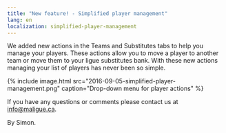 ```yaml
---
title: "New feature! - Simplified player management"
lang: en
localization: simplified-player-management
---
```

We added new actions in the Teams and Substitutes tabs to help you manage your players. These actions allow you to move a player to another team or move them to your ligue substitutes bank. With these new actions managing your list of players has never been so simple.

{% include image.html src="2016-09-05-simplified-player-management.png" caption="Drop-down menu for player actions" %}

If you have any questions or comments please contact us at [info@maligue.ca](mailto:info@maligue.ca).

By Simon.
